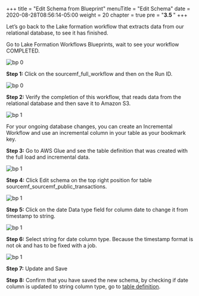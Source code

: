 +++
title = "Edit Schema from Blueprint"
menuTitle = "Edit Schema"
date = 2020-08-28T08:56:14-05:00
weight = 20
chapter = true
pre = "<b>3.5 </b>"
+++

Let’s go back to the Lake formation workflow that extracts data from our relational database, to see it has finished.

Go to Lake Formation Workflows Blueprints, wait to see your workflow COMPLETED.

![bp 0](/images/lfworkflow/pic-wf00.png)


**Step 1:** Click on the sourcemf_full_workflow and then on the Run ID.

![bp 0](/images/lfworkflow/pic-wf01.png)


**Step 2:** Verify the completion of this workflow, that reads data from the relational database and then save it to Amazon S3.

![bp 1](/images/lfworkflow/pic-wf02.png)

For your ongoing database changes, you can create an Incremental Workflow and use an incremental column in your table as your bookmark key.




**Step 3:** Go to AWS Glue and see the table definition that was created with the full load and incremental data.

![bp 1](/images/lfworkflow/pic-wf03.png)

**Step 4:** Click Edit schema on the top right position for table sourcemf_sourcemf_public_transactions.


![bp 1](/images/lfworkflow/pic-wf04.png)


**Step 5:** Click on the date Data type field for column date to change it from timestamp to string.

![bp 1](/images/lfworkflow/pic-wf05.png)


**Step 6:** Select string for date column type. Because the timestamp format is not ok and has to be fixed with a job.

![bp 1](/images/lfworkflow/pic-wf06.png)

**Step 7:** Update and Save

**Step 8:** Confirm that you have saved the new schema, by checking if date column is updated to string column type, go to [table definition](https://us-west-2.console.aws.amazon.com/glue/home?region=us-west-2#table:name=sourcemf_sourcemf_public_transactions;namespace=c360view_raw).
